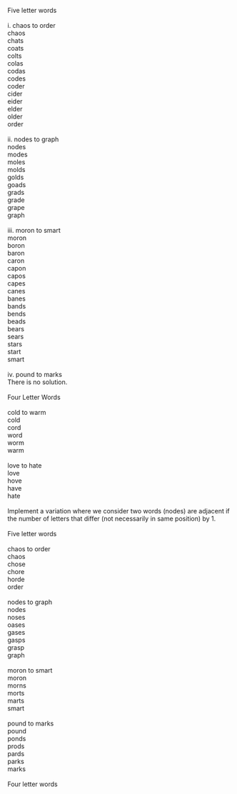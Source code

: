 Five letter words<br><br>
i. chaos to order<br>
chaos<br>
chats<br>
coats<br>
colts<br>
colas<br>
codas<br>
codes<br>
coder<br>
cider<br>
eider<br>
elder<br>
older<br>
order<br>
<br>
ii. nodes to graph<br>
nodes<br>
modes<br>
moles<br>
molds<br>
golds<br>
goads<br>
grads<br>
grade<br>
grape<br>
graph<br>
<br>
iii. moron to smart<br>
moron<br>
boron<br>
baron<br>
caron<br>
capon<br>
capos<br>
capes<br>
canes<br>
banes<br>
bands<br>
bends<br>
beads<br>
bears<br>
sears<br>
stars<br>
start<br>
smart<br>
<br>
iv. pound to marks<br>
There is no solution.<br><br>
Four Letter Words<br><br>
cold to warm<br>
cold<br>
cord<br>
word<br>
worm<br>
warm<br>
<br>
love to hate<br>
love<br>
hove<br>
have<br>
hate<br><br>
Implement a variation where we consider two words (nodes) are adjacent if the number of letters that differ (not necessarily in same position) by 1.<br><br>
Five letter words<br><br>
chaos to order<br>
chaos<br>
chose<br>
chore<br>
horde<br>
order<br><br>
nodes to graph<br>
nodes<br>
noses<br>
oases<br>
gases<br>
gasps<br>
grasp<br>
graph<br><br>
moron to smart<br>
moron<br>
morns<br>
morts<br>
marts<br>
smart<br><br>
pound to marks<br>
pound<br>
ponds<br>
prods<br>
pards<br>
parks<br>
marks<br><br>
Four letter words<br><br>
